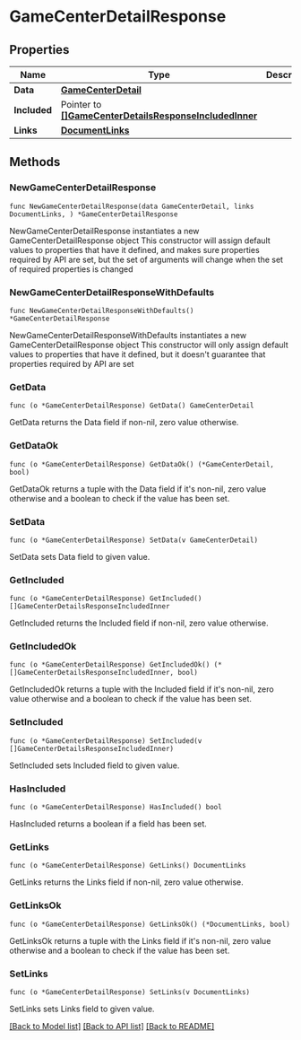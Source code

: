 # GameCenterDetailResponse

## Properties

Name | Type | Description | Notes
------------ | ------------- | ------------- | -------------
**Data** | [**GameCenterDetail**](GameCenterDetail.md) |  | 
**Included** | Pointer to [**[]GameCenterDetailsResponseIncludedInner**](GameCenterDetailsResponseIncludedInner.md) |  | [optional] 
**Links** | [**DocumentLinks**](DocumentLinks.md) |  | 

## Methods

### NewGameCenterDetailResponse

`func NewGameCenterDetailResponse(data GameCenterDetail, links DocumentLinks, ) *GameCenterDetailResponse`

NewGameCenterDetailResponse instantiates a new GameCenterDetailResponse object
This constructor will assign default values to properties that have it defined,
and makes sure properties required by API are set, but the set of arguments
will change when the set of required properties is changed

### NewGameCenterDetailResponseWithDefaults

`func NewGameCenterDetailResponseWithDefaults() *GameCenterDetailResponse`

NewGameCenterDetailResponseWithDefaults instantiates a new GameCenterDetailResponse object
This constructor will only assign default values to properties that have it defined,
but it doesn't guarantee that properties required by API are set

### GetData

`func (o *GameCenterDetailResponse) GetData() GameCenterDetail`

GetData returns the Data field if non-nil, zero value otherwise.

### GetDataOk

`func (o *GameCenterDetailResponse) GetDataOk() (*GameCenterDetail, bool)`

GetDataOk returns a tuple with the Data field if it's non-nil, zero value otherwise
and a boolean to check if the value has been set.

### SetData

`func (o *GameCenterDetailResponse) SetData(v GameCenterDetail)`

SetData sets Data field to given value.


### GetIncluded

`func (o *GameCenterDetailResponse) GetIncluded() []GameCenterDetailsResponseIncludedInner`

GetIncluded returns the Included field if non-nil, zero value otherwise.

### GetIncludedOk

`func (o *GameCenterDetailResponse) GetIncludedOk() (*[]GameCenterDetailsResponseIncludedInner, bool)`

GetIncludedOk returns a tuple with the Included field if it's non-nil, zero value otherwise
and a boolean to check if the value has been set.

### SetIncluded

`func (o *GameCenterDetailResponse) SetIncluded(v []GameCenterDetailsResponseIncludedInner)`

SetIncluded sets Included field to given value.

### HasIncluded

`func (o *GameCenterDetailResponse) HasIncluded() bool`

HasIncluded returns a boolean if a field has been set.

### GetLinks

`func (o *GameCenterDetailResponse) GetLinks() DocumentLinks`

GetLinks returns the Links field if non-nil, zero value otherwise.

### GetLinksOk

`func (o *GameCenterDetailResponse) GetLinksOk() (*DocumentLinks, bool)`

GetLinksOk returns a tuple with the Links field if it's non-nil, zero value otherwise
and a boolean to check if the value has been set.

### SetLinks

`func (o *GameCenterDetailResponse) SetLinks(v DocumentLinks)`

SetLinks sets Links field to given value.



[[Back to Model list]](../README.md#documentation-for-models) [[Back to API list]](../README.md#documentation-for-api-endpoints) [[Back to README]](../README.md)


